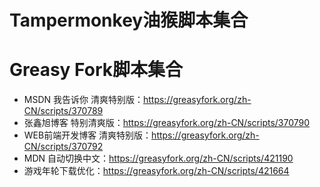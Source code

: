 # Tampermonkey油猴脚本集合


# Greasy Fork脚本集合
- MSDN 我告诉你 清爽特别版：https://greasyfork.org/zh-CN/scripts/370789
- 张鑫旭博客 特别清爽版：https://greasyfork.org/zh-CN/scripts/370790
- WEB前端开发博客 清爽特别版：https://greasyfork.org/zh-CN/scripts/370792
- MDN 自动切换中文：https://greasyfork.org/zh-CN/scripts/421190
- 游戏年轮下载优化：https://greasyfork.org/zh-CN/scripts/421664
